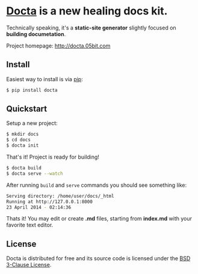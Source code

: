 [**Docta**](https://github.com/05bit/python-docta) is a new healing docs kit.
=============================================================================

Technically speaking, it's a **static-site generator** slightly focused on **building documetation**.

Project homepage: http://docta.05bit.com

Install
-------

Easiest way to install is via <a href="http://www.pip-installer.org/en/latest/quickstart.html" target="_blank">pip</a>:

```bash
$ pip install docta
```

Quickstart
----------

Setup a new project:

```bash
$ mkdir docs
$ cd docs
$ docta init
```

That's it! Project is ready for building!

```bash
$ docta build
$ docta serve --watch
```

After running `build` and `serve` commands you should see something like:

```bash
Serving directory: /home/user/docs/_html
Running at http://127.0.0.1:8000
23 April 2014 - 02:14:36
```

Thats it! You may edit or create **.md** files, starting from **index.md** with your favorite text editor.

License
-------

Docta is distributed for free and its source code is licensed under the [BSD 3-Clause License](https://github.com/05bit/python-docta/blob/master/LICENSE).
